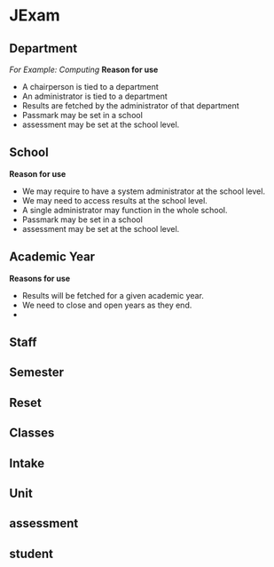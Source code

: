 # JExam

## Department
_For Example: Computing_
__Reason for use__
* A chairperson is tied to a department
* An administrator is tied to a department
* Results are fetched by the administrator of that department 
* Passmark may be set in a school
* assessment may be set at the school level. 


## School
__Reason for use__
* We may require to have a system administrator at the school level.
* We may need to access results at the school level.
* A single administrator may function in the whole school.
* Passmark may be set in a school
* assessment may be set at the school level. 


## Academic Year
__Reasons for use__
* Results will be fetched for a given academic year. 
* We need to close and open years as they end.
* 



## Staff

## Semester

## Reset

## Classes

## Intake

## Unit

## assessment

## student